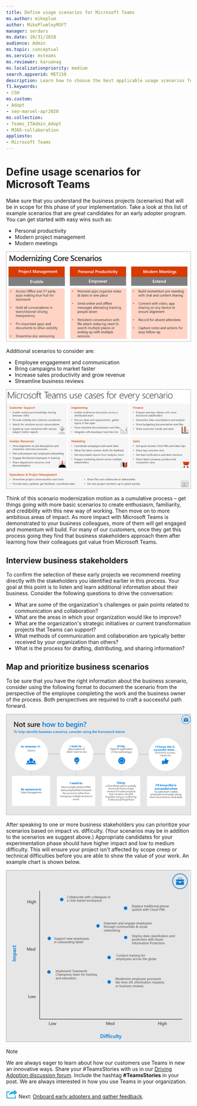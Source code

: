 ```yaml
---
title: Define usage scenarios for Microsoft Teams
ms.author: mikeplum
author: MikePlumleyMSFT
manager: serdars
ms.date: 10/31/2018
audience: Admin
ms.topic: conceptual
ms.service: msteams
ms.reviewer: karuanag
ms.localizationpriority: medium
search.appverid: MET150
description: Learn how to choose the best applicable usage scenarios for the experiment phase of your Teams adoption.
f1.keywords:
- CSH
ms.custom:
- Adopt
- seo-marvel-apr2020
ms.collection: 
- Teams_ITAdmin_Adopt
- M365-collaboration
appliesto: 
- Microsoft Teams
---
```


# Define usage scenarios for Microsoft Teams

Make sure that you understand the business projects (scenarios) that will be in scope for this phase of your implementation. Take a look at this list of example scenarios that are great candidates for an early adopter program. You can get started with easy wins such as:

- Personal productivity
- Modern project management
- Modern meetings

![An illustration of the three core scenarios.](media/teams-adoption-modernizing-core-scenarios.png)

Additional scenarios to consider are:

- Employee engagement and communication
- Bring campaigns to market faster
- Increase sales productivity and grow revenue
- Streamline business reviews

![An illustration of Teams use cases for every scenario.](media/teams-adoption-use-cases.png)

Think of this scenario modernization motion as a cumulative process – get things going with more basic scenarios to create enthusiasm, familiarity, and credibility with this new way of working. Then move on to more ambitious areas of impact. As more impact with Microsoft Teams is demonstrated to your business colleagues, more of them will get engaged and momentum will build. For many of our customers, once they get this process going they find that business stakeholders approach them after learning how their colleagues got value from Microsoft Teams.

## Interview business stakeholders

To confirm the selection of these early projects we recommend meeting directly with the stakeholders you identified earlier in this process. Your goal at this point is to listen and learn additional information about their business. Consider the following questions to drive the conversation:

- What are some of the organization's challenges or pain points related to communication and collaboration?
- What are the areas in which your organization would like to improve?
- What are the organization's strategic initiatives or current transformation projects that Teams can support?
- What methods of communication and collaboration are typically better received by your organization than others?
- What is the process for drafting, distributing, and sharing information?

## Map and prioritize business scenarios

To be sure that you have the right information about the business scenario, consider using the following format to document the scenario from the perspective of the employee completing the work and the business owner of the process. Both perspectives are required to craft a successful path forward.

![An illustration of the framework for identifying scenarios.](media/teams-adoption-identify-scenarios.png)

After speaking to one or more business stakeholders you can prioritize your scenarios based on impact vs. difficulty. (Your scenarios may be in addition to the scenarios we suggest above.) Appropriate candidates for your experimentation phase should have higher impact and low to medium difficulty. This will ensure your project isn't affected by scope creep or technical difficulties before you are able to show the value of your work. An example chart is shown below.

![An illustration showing Scenario impact vs. difficulty.](media/teams-adoption-impact-difficulty.png)

> [!Note]
> We are always eager to learn about how our customers use Teams in new an innovative ways. Share your #TeamsStories with us in our [Driving Adoption discussion forum](https://techcommunity.microsoft.com/t5/driving-adoption/ct-p/DrivingAdoption). Include the hashtag **#TeamsStories** in your post. We are always interested in how you use Teams in your organization.

![An icon representing the next step.](media/teams-adoption-next-icon.png) Next: [Onboard early adopters and gather feedback](teams-adoption-onboard-early-adopters.md).
